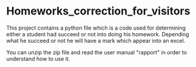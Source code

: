 # Homeworks_correction_for_visitors

This project contains a python file which is a code used for determining either a student had succeed or not into doing his homework.
Depending what he succeed or not he will have a mark which appear into an excel.

You can unzip the zip file and read the user manual "rapport" in order to understand how to use it.
